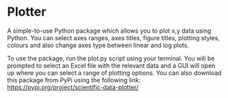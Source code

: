 # Plotter

A simple-to-use Python package which allows you to plot x,y data using Python. You can select axes ranges, axes titles, figure titles, plotting styles, colours and also change axes type between linear and log plots. 

To use the package, run the plot.py script using your terminal. You will be prompted to select an Excel file with the relevant data and a GUI will open up where you can select a range of plotting options. You can also download this package from PyPi using the following link: https://pypi.org/project/scientific-data-plotter/
